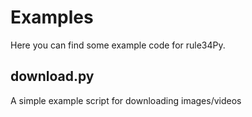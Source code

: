 # Examples
Here you can find some example code for rule34Py.

## download.py
A simple example script for downloading images/videos